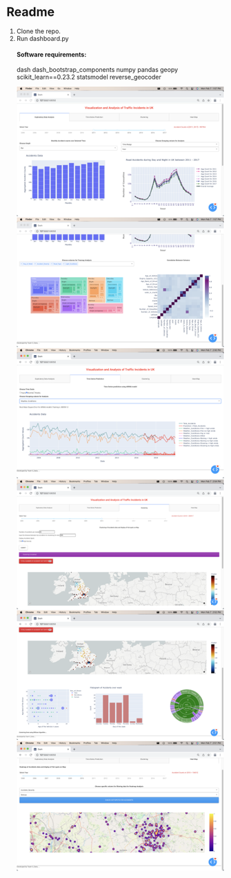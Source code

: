 # Readme

<ol>
<li> Clone the repo.
<li> Run dashboard.py

#### Software requirements:  
dash
dash_bootstrap_components
numpy
pandas
geopy
scikit_learn==0.23.2
statsmodel
reverse_geocoder

![Accidents aggregated over months](Images/screen1a.png?raw=true "Title")
![Accidents aggregated over hour of the day](Images/screen1b.png?raw=true "Title")
![Accidents aggregated over speed limit](Images/screen2.png?raw=true "Title")
![Clustering](Images/screen3a.png?raw=true "Title")
![Time series prediction](Images/screen3b.png?raw=true "Title")
![Heatmap](Images/screen4.png?raw=true "Title")
